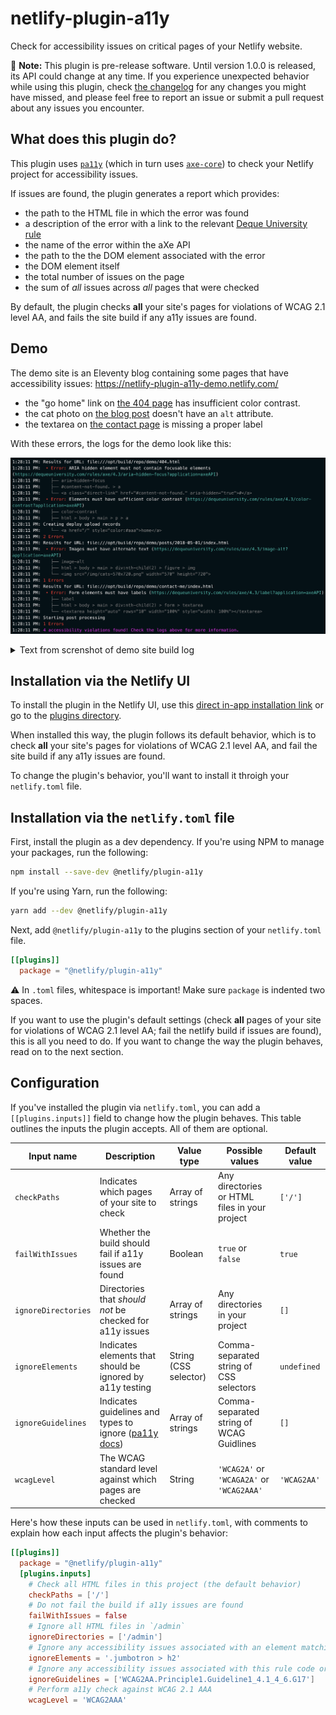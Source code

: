 # netlify-plugin-a11y

Check for accessibility issues on critical pages of your Netlify website.

🚧 **Note:** This plugin is pre-release software. Until version 1.0.0 is released, its API could change at any time. If you experience unexpected behavior while using this plugin, check [the changelog](./CHANGELOG.md) for any changes you might have missed, and please feel free to report an issue or submit a pull request about any issues you encounter.

## What does this plugin do?
This plugin uses [`pa11y`](https://github.com/pa11y/pa11y) (which in turn uses [`axe-core`](https://github.com/dequelabs/axe-core)) to check your Netlify project for accessibility issues. 

If issues are found, the plugin generates a report which provides:
- the path to the HTML file in which the error was found
- a description of the error with a link to the relevant [Deque University rule](https://dequeuniversity.com/rules/axe/latest)
- the name of the error within the aXe API
- the path to the the DOM element associated with the error
- the DOM element itself
- the total number of issues on the page
- the sum of *all* issues across *all* pages that were checked

By default, the plugin checks **all** your site's pages for violations of WCAG 2.1 level AA, and fails the site build if any a11y issues are found.
## Demo

The demo site is an Eleventy blog containing some pages that have accessibility issues: https://netlify-plugin-a11y-demo.netlify.com/

- the "go home" link on [the 404 page](https://netlify-plugin-a11y-demo.netlify.app/404.html) has insufficient color contrast.
- the cat photo on [the blog post](https://netlify-plugin-a11y-demo.netlify.app/404.html) doesn't have an `alt` attribute.
- the textarea on [the contact page](https://netlify-plugin-a11y-demo.netlify.app/contact-me/) is missing a proper label

With these errors, the logs for the demo look like this:

![Screenshot of demo site build log.](./assets/plugin-a11y-log.png)
<details>
	<summary>Text from screnshot of demo site build log</summary>

```
9:49:36 PM: Results for URL: file:///opt/build/repo/demo/404.html
9:49:36 PM:  • Error: ARIA hidden element must not contain focusable elements (https://dequeuniversity.com/rules/axe/4.3/aria-hidden-focus?application=axeAPI)
9:49:36 PM:    ├── aria-hidden-focus
9:49:36 PM:    ├── #content-not-found. > a
9:49:36 PM:    └── <a class="direct-link" href="#content-not-found." aria-hidden="true">#</a>
9:49:36 PM:  • Error: Elements must have sufficient color contrast (https://dequeuniversity.com/rules/axe/4.3/color-contrast?application=axeAPI)
9:49:36 PM:    ├── color-contrast
9:49:36 PM:    ├── html > body > main > p > a
9:49:36 PM:    └── <a href="/" style="color:#aaa">home</a>
9:49:36 PM: 2 Errors
9:49:36 PM: Results for URL: file:///opt/build/repo/demo/posts/2018-05-01/index.html
9:49:36 PM:  • Error: Images must have alternate text (https://dequeuniversity.com/rules/axe/4.3/image-alt?application=axeAPI)
9:49:36 PM:    ├── image-alt
9:49:36 PM:    ├── html > body > main > div:nth-child(2) > figure > img
9:49:36 PM:    └── <img src="/img/cats-570x720.png" width="570" height="720">
9:49:36 PM: Creating deploy upload records
9:49:36 PM: 1 Errors
9:49:36 PM: Results for URL: file:///opt/build/repo/demo/contact-me/index.html
9:49:36 PM:  • Error: Form elements must have labels (https://dequeuniversity.com/rules/axe/4.3/label?application=axeAPI)
9:49:36 PM:    ├── label
9:49:36 PM:    ├── html > body > main > div:nth-child(2) > form > textarea
9:49:36 PM:    └── <textarea height="auto" rows="10" width="100%" style="width: 100%"></textarea>
9:49:36 PM: 1 Errors
9:49:36 PM: 4 accessibility issues found! Check the logs for more information.
```
</details>


## Installation via the Netlify UI
To install the plugin in the Netlify UI, use this [direct in-app installation link](https://app.netlify.com/plugins/netlify-plugin-a11y/install) or go to the [plugins directory](https://app.netlify.com/plugins).

When installed this way, the plugin follows its default behavior, which is to check **all** your site's pages for violations of WCAG 2.1 level AA, and fail the site build if any a11y issues are found.

To change the plugin's behavior, you'll want to install it throigh your `netlify.toml` file.

## Installation via the `netlify.toml` file
First, install the plugin as a dev dependency. If you're using NPM to manage your packages, run the following:
``` bash
npm install --save-dev @netlify/plugin-a11y
```

If you're using Yarn, run the following:
``` bash
yarn add --dev @netlify/plugin-a11y
```

Next, add `@netlify/plugin-a11y` to the plugins section of your `netlify.toml` file.

```toml
[[plugins]]
  package = "@netlify/plugin-a11y"
```
⚠️ In `.toml` files, whitespace is important! Make sure `package` is indented two spaces.

If you want to use the plugin's default settings (check **all** pages of your site for violations of WCAG 2.1 level AA; fail the netlify build if issues are found), this is all you need to do. If you want to change the way the plugin behaves, read on to the next section.

## Configuration
If you've installed the plugin via `netlify.toml`, you can add a `[[plugins.inputs]]` field to change how the plugin behaves. This table outlines the inputs the plugin accepts. All of them are optional.


| Input name          | Description                                                                                          | Value type            | Possible values                               | Default value |
| ------------------- | ---------------------------------------------------------------------------------------------------- | --------------------- | --------------------------------------------- | ------------- |
| `checkPaths`        | Indicates which pages of your site to check                                                          | Array of strings      | Any directories or HTML files in your project | `['/']`       |
| `failWithIssues`    | Whether the build should fail if a11y issues are found                                               | Boolean               | `true` or `false`                             | `true`        |
| `ignoreDirectories` | Directories that *should not* be checked for a11y issues                                             | Array of strings      | Any directories in your project               | `[]`          |
| `ignoreElements`    | Indicates elements that should be ignored by a11y testing                                            | String (CSS selector) | Comma-separated string of CSS selectors       | `undefined`   |
| `ignoreGuidelines`  | Indicates guidelines and types to ignore ([pa11y docs](https://github.com/pa11y/pa11y#ignore-array)) | Array of strings      | Comma-separated string of WCAG Guidlines      | `[]`          |
| `wcagLevel`         | The WCAG standard level against which pages are checked                                              | String                | `'WCAG2A'` or `'WCAGA2A'` or `'WCAG2AAA'`     | `'WCAG2AA'`   |

Here's how these inputs can be used in `netlify.toml`, with comments to explain how each input affects the plugin's behavior:

``` toml
[[plugins]]
  package = "@netlify/plugin-a11y"
  [plugins.inputs]
    # Check all HTML files in this project (the default behavior)
    checkPaths = ['/']
    # Do not fail the build if a11y issues are found
    failWithIssues = false
    # Ignore all HTML files in `/admin`
    ignoreDirectories = ['/admin']
    # Ignore any accessibility issues associated with an element matching this selector
    ignoreElements = '.jumbotron > h2'
    # Ignore any accessibility issues associated with this rule code or type
    ignoreGuidelines = ['WCAG2AA.Principle1.Guideline1_4.1_4_6.G17']
    # Perform a11y check against WCAG 2.1 AAA
    wcagLevel = 'WCAG2AAA'
```
